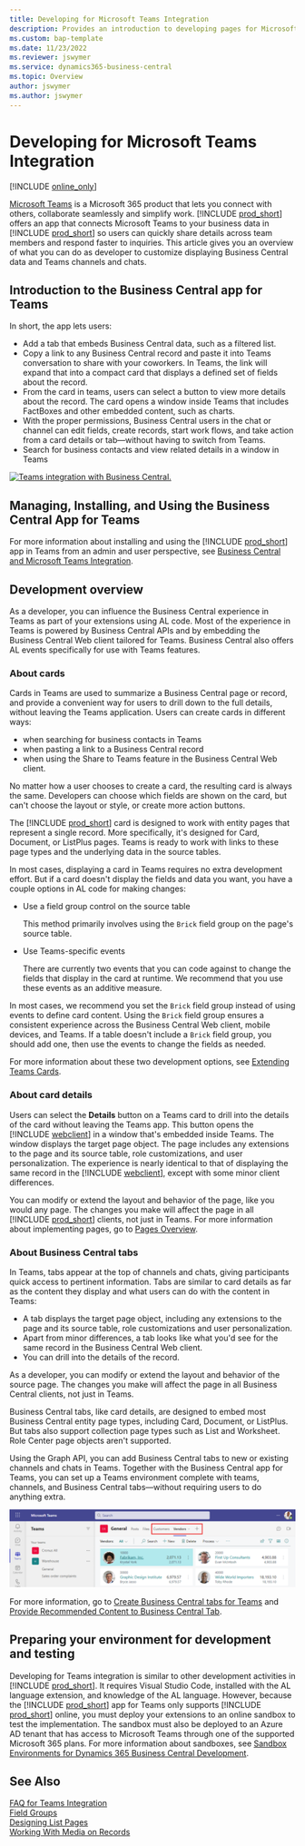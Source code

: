 ```yaml
---
title: Developing for Microsoft Teams Integration
description: Provides an introduction to developing pages for Microsoft Teams integration.
ms.custom: bap-template
ms.date: 11/23/2022
ms.reviewer: jswymer
ms.service: dynamics365-business-central
ms.topic: Overview
author: jswymer
ms.author: jswymer
---
```

# Developing for Microsoft Teams Integration

[!INCLUDE [online_only](includes/online_only.md)]

[Microsoft Teams](https://www.microsoft.com/microsoft-365/microsoft-teams) is a Microsoft 365 product that lets you connect with others, collaborate seamlessly and simplify work. [!INCLUDE [prod_short](includes/prod_short.md)] offers an app that connects Microsoft Teams to your business data in [!INCLUDE [prod_short](includes/prod_short.md)] so users can quickly share details across team members and respond faster to inquiries. This article gives you an overview of what you can do as developer to customize displaying Business Central data and Teams channels and chats.

## Introduction to the Business Central app for Teams

In short, the app lets users:

- Add a tab that embeds Business Central data, such as a filtered list. 
- Copy a link to any Business Central record and paste it into Teams conversation to share with your coworkers. In Teams, the link will expand that into a compact card that displays a defined set of fields about the record.
- From the card in teams, users can select a button to view more details about the record. The card opens a window inside Teams that includes FactBoxes and other embedded content, such as charts.
- With the proper permissions, Business Central users in the chat or channel can edit fields, create records, start work flows, and take action from a card details or tab&mdash;without having to switch from Teams.
- Search for business contacts and view related details in a window in Teams 

[![Teams integration with Business Central.](media/teams-intro-v3.png)](media/teams-intro-v3.png#lightbox)

## Managing, Installing, and Using the Business Central App for Teams

For more information about installing and using the [!INCLUDE [prod_short](includes/prod_short.md)] app in Teams from an admin and user perspective, see [Business Central and Microsoft Teams Integration](/dynamics365/business-central/across-teams-overview).

## Development overview

As a developer, you can influence the Business Central experience in Teams as part of your extensions using AL code. Most of the experience in Teams is powered by Business Central APIs and by embedding the Business Central Web client tailored for Teams. Business Central also offers AL events specifically for use with Teams features.

### About cards

Cards in Teams are used to summarize a Business Central page or record, and provide a convenient way for users to drill down to the full details, without leaving the Teams application. Users can create cards in different ways:

- when searching for business contacts in Teams
- when pasting a link to a Business Central record
- when using the Share to Teams feature in the Business Central Web client.

No matter how a user chooses to create a card, the resulting card is always the same. Developers can choose which fields are shown on the card, but can't choose the layout or style, or create more action buttons.

The [!INCLUDE [prod_short](includes/prod_short.md)] card is designed to work with entity pages that represent a single record. More specifically, it's designed for Card, Document, or ListPlus pages. Teams is ready to work with links to these page types and the underlying data in the source tables.

In most cases, displaying a card in Teams requires no extra development effort. But if a card doesn't display the fields and data you want, you have a couple options in AL code for making changes:

- Use a field group control on the source table

    This method primarily involves using the `Brick` field group on the page's source table.

- Use Teams-specific events

    There are currently two events that you can code against to change the fields that display in the card at runtime. We recommend that you use these events as an additive measure.

In most cases, we recommend you set the `Brick` field group instead of using events to define card content. Using the `Brick` field group ensures a consistent experience across the Business Central Web client, mobile devices, and Teams. If a table doesn't include a `Brick` field group, you should add one, then use the events to change the fields as needed.

For more information about these two development options, see [Extending Teams Cards](devenv-develop-for-teams-cards.md).

### About card details

Users can select the **Details** button on a Teams card to drill into the details of the card without leaving the Teams app. This button opens the [!INCLUDE [webclient](includes/webclient.md)] in a window that's embedded inside Teams. The window displays the target page object. The page includes any extensions to the page and its source table, role customizations, and user personalization. The experience is nearly identical to that of displaying the same record in the [!INCLUDE [webclient](includes/webclient.md)], except with some minor client differences.

You can modify or extend the layout and behavior of the page, like you would any page. The changes you make will affect the page in all [!INCLUDE [prod_short](includes/prod_short.md)] clients, not just in Teams. For more information about implementing pages, go to [Pages Overview](devenv-pages-overview.md).

### About Business Central tabs

In Teams, tabs appear at the top of channels and chats, giving participants quick access to pertinent information. Tabs are similar to card details as far as the content they display and what users can do with the content in Teams:

- A tab displays the target page object, including any extensions to the page and its source table, role customizations and user personalization.
- Apart from minor differences, a tab looks like what you'd see for the same record in the Business Central Web client.
- You can drill into the details of the record.

As a developer, you can modify or extend the layout and behavior of the source page. The changes you make will affect the page in all Business Central clients, not just in Teams. 

Business Central tabs, like card details, are designed to embed most Business Central entity page types, including Card, Document, or ListPlus. But tabs also support collection page types such as List and Worksheet. Role Center page objects aren't supported.  

Using the Graph API, you can add Business Central tabs to new or existing channels and chats in Teams. Together with the Business Central app for Teams, you can set up a Teams environment complete with teams, channels, and Business Central tabs&mdash;without requiring users to do anything extra.

![Tabs in Teams](media/teams-tabs-border.png)

For more information, go to [Create Business Central tabs for Teams](devenv-develop-for-teams-tabs.md) and [Provide Recommended Content to Business Central Tab](devenv-develop-for-teams-tab-content.md).

## Preparing your environment for development and testing

Developing for Teams integration is similar to other development activities in [!INCLUDE [prod_short](includes/prod_short.md)]. It requires Visual Studio Code, installed with the AL language extension, and knowledge of the AL language. However, because the [!INCLUDE [prod_short](includes/prod_short.md)] app for Teams only supports [!INCLUDE [prod_short](includes/prod_short.md)] online, you must deploy your extensions to an online sandbox to test the implementation. The sandbox must also be deployed to an Azure AD tenant that has access to Microsoft Teams through one of the supported Microsoft 365 plans. For more information about sandboxes, see [Sandbox Environments for Dynamics 365 Business Central Development](devenv-sandbox-overview.md).

## See Also
[FAQ for Teams Integration](devenv-dev-faq-teams.md)  
[Field Groups](devenv-field-groups.md)  
[Designing List Pages](devenv-designing-list-pages.md)  
[Working With Media on Records](devenv-working-with-media-on-records.md)  
